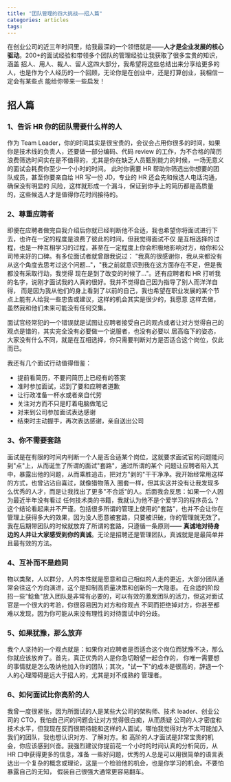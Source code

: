 ```yaml
---
title: "团队管理的四大挑战——招人篇"
categories: articles
tags:
---
```


在创业公司的近三年时间里，给我最深的一个领悟就是——**人才是企业发展的核心驱动**。200+的面试经验和带领多个团队的管理经验让我获取了很多宝贵的知识，涵盖
招人、用人、裁人、留人这四大部分，我希望将这些总结出来分享给更多的人，也是作为个人经历的一个回顾，无论你是在创业中，还是打算创业，我相信一定会有某些点
能给你带来一些启发！

## 招人篇

### 1、告诉 HR 你的团队需要什么样的人

作为 Team Leader，你的时间其实是很宝贵的，会议会占用你很多的时间，如果你是技术线的负责人，还要做一部分编码、代码 review
的工作，为不合格的简历浪费筛选时间实在是不值得的，尤其是你在缺乏人员甄别能力的时候，一场无意义的面试会耗费你至少一个小时的时间。
此时你需要 HR 帮助你筛选出你想要的团队成员，甚至你要亲自给 HR 写一份 JD，专业的 HR 还会先和候选人电话沟通，确保没有明显的
风险，这样就形成一个漏斗，保证到你手上的简历都是高质量的，这些候选人才是值得你花时间接待的。

### 2、尊重应聘者

即便在应聘者做完自我介绍后你就已经判断他不合适，我也希望你将面试进行下去，也许在一定的程度是浪费了彼此的时间，但我觉得面试不仅
是互相选择的过程，也是一种互相学习的过程，甚至在一定程度上你会积极地影响对方，给你和公司带来好的口碑。有多位面试者就曾跟我说过：
"我真的很感谢你，我从来都没有从这个角度去思考过这个问题..."，"我之前就意识到我在这方面存在不足，但是我都没有采取行动，我觉得
现在是到了改变的时候了..."。还有应聘者和 HR 打听我的名字，说刚才面试我的人真的很好。我并不觉得自己因为指导了别人而洋洋自得，
而是因为我从他们的身上看到了以前的自己，我也希望在职业发展的某个节点上能有人给我一些忠告或建议，这样的机会其实是很少的，我愿意
这样去做，虽然我和他们未来可能没有任何交集。

面试官经常犯的一个错误就是试图让应聘者接受自己的观点或者让对方觉得自己的观点是错的，其实完全没有必要做一个说服者，也没有必要以
居高临下的姿态，大家没有什么不同，就是在互相选择，你只需要判断对方是否适合这个岗位，仅此而已。

我还有几个面试行动值得借鉴：

* 提前看简历，不要问简历上已经有的答案
* 准时参加面试，迟到了要和应聘者道歉
* 让行政准备一杯水或者亲自代劳
* 关注对方而不只是盯着电脑做笔记
* 对来到公司参加面试表达感谢
* 结束时主动握手，再次表达感谢，亲自送出公司

### 3、你不需要套路

面试是在有限的时间内判断一个人是否合适某个岗位，这就要求面试官的问题能问到"点"上，从而诞生了所谓的面试"套路"，通过所谓的某个
问题让应聘者陷入其中，暴露出他的问题，从而乘胜追击，把对方"剥的"干干净净。我开始经常用这样的方式，也曾沾沾自喜过，就像猎物落入
圈套一样，但其实这并没有让我发现多么优秀的人才，而是让我找出了更多"不合适"的人。后面我会反思：如果一个人因为最近半年没有看过
任何技术类的书籍，我就认为他不是个爱学习的程序员么？这个结论看起来并不严谨。包括很多所谓的管理上使用的"套路"，也并不会让你在
管理上获得多大的效果，因为没人愿意被套路，只要被识破，你的管理就无效了。我在后期带团队的时候就放弃了所谓的套路，只遵循一条原则——
**真诚地对待身边的人并让大家感受到你的真诚**。无论是招聘还是管理团队，真诚就是是最简单并且最有效的方法。

### 4、互补而不是趋同

物以类聚，人以群分，人的本性就是愿意和自己相似的人走的更近，大部分团队通常会往这个方向演进，这个是抑制高质量决策和创新的一大隐患。
在合适的阶段招一些"鲶鱼"放入团队是非常有必要的，可以有效的激发团队的活力，但这对面试官是一个很大的考验，你很容易因为对方和你观点
不同而拒绝掉对方，你甚至都难以发现，因为你可能从来没有理性的对待面试中的分歧。

### 5、如果犹豫，那么放弃

我个人坚持的一个观点就是：如果你对应聘者是否适合这个岗位而犹豫不决，那么你就应该放弃了。首先，真正优秀的人是你急切盼望一起合作的，
你唯一需要想的事情就是怎么吸纳他加入你的团队；其次，"试一下"的成本是很高的，辞退一个人的心理障碍是远大于招人的，尤其是对不成熟的
管理者。

### 6、如何面试比你高阶的人

我曾一度很紧张，因为所面试的人是某些大公司的架构师、技术 leader、创业公司的 CTO，我怕自己问的问题会让对方觉得很白痴，从而质疑
公司的人才密度和技术水平，但我现在反而很期待能和这样的人面试，哪怕我觉得对方不太可能加入我们的团队，我也想认识对方、了解对方。和
高阶的人才面试是非常宝贵的机会，你应该感到兴奋。我强烈建议你提前花一个小时的时间认真的分析简历，从 HR 口中获得更多的信息，准备
一些好问题，优秀的人总是可以用很简单的语言表达出一个复杂的概念或理论，这是一个检验他的机会，也是你学习的机会。不要怕暴露自己的无知，
假装自己很强大通常更容易翻车。

